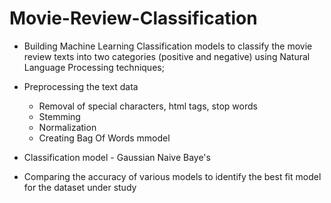 # Movie-Review-Classification

- Building Machine Learning Classification models to classify the movie review texts into two categories (positive and negative) using Natural Language Processing techniques;
- Preprocessing the text data 
  - Removal of special characters, html tags, stop words
  - Stemming
  - Normalization
  - Creating Bag Of Words mmodel
 
- Classification model - Gaussian Naive Baye's

- Comparing the accuracy of various models to identify the best fit model for the dataset under study
